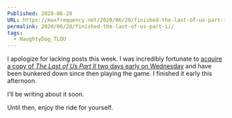 ```yaml
---
Published: 2020-06-20
URL: https://maxfrequency.net/2020/06/20/finished-the-last-of-us-part-ii/
permalink: 2020/06/20/finished-the-last-of-us-part-ii/
tags:
  - NaughtyDog_TLOU
---
```

I apologize for lacking posts this week. I was incredibly fortunate to [acquire a copy of *The Last of Us Part II* two days early on Wednesday](https://twitter.com/MaxRoberts143/status/1273379911252746241) and have been bunkered down since then playing the game. I finished it early this afternoon.

I’ll be writing about it soon.

Until then, enjoy the ride for yourself.